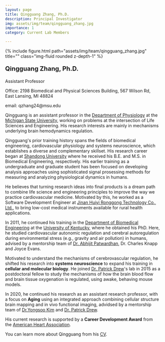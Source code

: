 ```yaml
---
layout: page
title: Qingguang Zhang, Ph.D.
description: Principal Investigator
img: assets/img/team/qingguang_zhang.jpg
importance: 1
category: Current Lab Members

---
```


<div class="row">
    <div class="col-sm-2 mt-3 mt-md-0">
        {% include figure.html path="assets/img/team/qingguang_zhang.jpg" title="" class="img-fluid rounded z-depth-1" %}
    </div>
    <div class="col-sm mt-3 mt-md-0">
         <div class="text">
            <p style = "font-size:20px"><strong> Qingguang Zhang, Ph.D. </strong> </p>
            <p> Assistant Professor</p>
            <p> Office: 2198 Biomedical and Physical Sciences Building, 567 Wilson Rd, East Lansing, MI 48824</p>
            <p> email: qzhang24@msu.edu</p>
        </div>
    </div>
</div>

Qingguang is an assistant professor in the [Department of Physiology](https://physiology.natsci.msu.edu/) at the [Michigan State University](https://msu.edu/), working on problems at the intersection of Life Sciences and Engineering. His research interests are mainly in mechanisms underlying brain hemodynamics regulation.

Qingguang's prior training history spans the fields of biomedical engineering, cardiovascular physiology and systems neuroscience, which establishes a diverse and complementary skillset. His research career began at [Shandong University](https://www.en.sdu.edu.cn/) where he received his B.E. and M.S. in Biomedical Engineering, respectively. His earlier training as a undergraduate and graduate student has been focused on developing analysis approaches using sophisticated signal prosessing methods for measuring and analyzing physiological dynamics in humans.

He believes that turning research ideas into final products is a dream path to combine life science and engineering principles to improve the way we practice cardiovascular medicine. Motivated by this, he worked as a Software Development Engineer at [Jinan Huiyi Ronggong Technology Co., Ltd.](http://www.hyrgyl.com/), to bring low-cost medical instruments available for rural health applications.

In 2011, he continued his training in the [Department of Biomedical Engineering](https://www.uky.edu/academics/bachelors/biomedical-engineering) at the [University of Kentucky](https://www.uky.edu/academics/bachelors/biomedical-engineering), where he obtained his PhD. Here, he studied cardiovascular autonomic regulation and cerebral autoregulation during environmental stress (e.g., gravity and air pollution) in humans, advised by a mentorship team of [Dr. Abhijit Patwardhan](https://www.engr.uky.edu/directory/patwardhan-abhijit), Dr. Charles Knapp and Joyce Evans.

Motivated to understand the mechanisms of cerebrovascular regulation, he shifted his research into **systems neuroscience** to expand his training in **cellular and molecular biology**. He joined [Dr. Patrick Drew](https://www.drew-lab.org/)'s lab in 2015 as a postdoctoral fellow to study the mechanisms of how the brain blood flow and brain tissue oxygenation is regulated, using awake, behaving mouse models.

In 2020, he continued his research as an assistant research professor, with a focus on **Aging** using an integrated approach combining cellular structure brain mapping and in vivo functional imaging, advidsed by a mentorship team of [Dr.Yongsoo Kim](https://kimlab.io/) and [Dr. Patrick Drew](https://www.drew-lab.org/). 

His current research is supported by a **Career Development Award** from the [American Heart Association](https://www.heart.org/).

You can learn more about Qingguang from his [CV](/assets/pdf/team_CV/qingguang_zhang.pdf).




